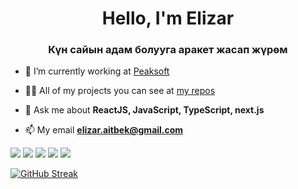 <h1 align="center"> Hello, I'm Elizar</h1>
<h3 align="center">Күн сайын адам болууга арaкет жасап жүрөм</h3>

- 🔭 I’m currently working at [Peaksoft](https://peaksoft.us/)

- 👨‍💻 All of my projects you can see at [my repos](https://github.com/ElizarAitbek)

- 💬 Ask me about **ReactJS, JavaScript, TypeScript, next.js**

- 📫 My email **elizar.aitbek@gmail.com**

![](https://github-profile-summary-cards.vercel.app/api/cards/profile-details?username=ElizarAitbek&theme=graywhite)
![](https://github-profile-summary-cards.vercel.app/api/cards/most-commit-language?username=ElizarAitbek&theme=graywhite)
![](https://github-profile-summary-cards.vercel.app/api/cards/repos-per-language?username=ElizarAitbek&theme=graywhite)
![](https://github-profile-summary-cards.vercel.app/api/cards/stats?username=ElizarAitbek&theme=graywhite)
![](https://github-profile-summary-cards.vercel.app/api/cards/productive-time?username=ElizarAitbek&theme=graywhite)

[![GitHub Streak](https://github-readme-streak-stats.herokuapp.com/?user=ElizarAitbek)](https://git.io/streak-stats)
